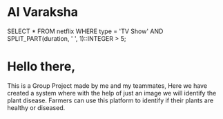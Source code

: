 # AI Varaksha

SELECT * 
FROM netflix 
WHERE type = 'TV Show'
AND SPLIT_PART(duration, ' ', 1)::INTEGER > 5;


 <h1> Hello there,</h1>
 <p> This is a Group Project made by me and my teammates, Here we have created a system where with the help of just an image we will identify the plant disease. Farmers can use this platform to identify if their plants are healthy or diseased.
 </p>
 